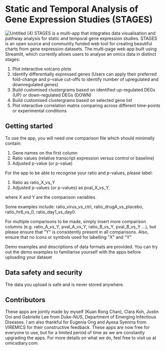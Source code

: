 # Static and Temporal Analysis of Gene Expression Studies (STAGES)
![Untitled (4)](https://user-images.githubusercontent.com/91276553/141084154-7d84695a-b220-43c5-bd41-08a38fd0ec70.png)
STAGES is a multi-app that integrates data visualisation and pathway analysis for static and temporal gene expression studies. STAGES is an open source and community funded web tool for creating beautiful charts from gene expression datasets. The multi-page web app built using Streamlit, which currently allows users to analyse an omics data in distinct stages:
1. Plot interactive volcano plots
2. Identify differentially expressed genes (Users can apply their preferred fold-change and p-value cut-offs to identify number of upregulated and downregulated genes)
3. Build customised clustergrams based on identified up-regulated DEGs (UP) or down-regulated DEGs (DOWN)
4. Build customised clustergrams based on selected gene list
5. Plot interactive correlation matrix comparing across different time-points or experimental conditions

## Getting started
To use the app, you will need one comparison file which should minimally contain:
1. Gene names on the first column
2. Ratio values (relative transcript expression versus control or baseline)
3. Adjusted p-value (or p-value)

For the app to be able to recognise your ratio and p-values, please label:
1. Ratio as ratio_X_vs_Y
2. Adjusted p-values (or p-values) as pval_X_vs_Y,

where X and Y are the comparison variables. 

Some examples include: ratio_virus_vs_ctrl, ratio_drugA_vs_placebo, ratio_hr6_vs_0, ratio_day1_vs_day0. 

For multiple comparisons to be made, simply insert more comparison columns (e.g. ratio_A_vs_Y, pval_A_vs_Y, ratio_B_vs_Y, pval_B_vs_Y ...), but please ensure that  "Y" is consistently present in all comparisons. Also, ensure that no icons or symbols used for labelling "X" and "Y"

Demo examples and descriptions of data formats are provided. You can try out the demo examples to familiarise yourself with the apps before uploading your dataset

## Data safety and security
The data you upload is safe and is never stored anywhere.

## Contributors
These apps are jointly made by myself (Kuan Rong Chan), Clara Koh, Justin Ooi and Gabrielle Lee from Duke-NUS, Department of Emerging Infectious Diseases. I am also thankful for Eugenia Ong and Ayesa Syenina from VIREMICS for their constructive feedback. These apps are now free for everyone to use, but for a limited period of time as we are constantly upgrading the apps. For more details on what we do, feel free to visit us at omicsdiary.com.
